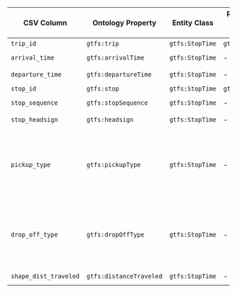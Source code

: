 | CSV Column               | Ontology Property             | Entity Class         | Related Entity Class | Subject Generation                                         | Join Condition       | Datatype             | Function Name              | Function Output                                                              |
|--------------------------|-------------------------------|-----------------------|-----------------------|-------------------------------------------------------------|-----------------------|------------------------|-----------------------------|--------------------------------------------------------------------------------|
| `trip_id`                | `gtfs:trip`                   | `gtfs:StopTime`       | `gtfs:Trip`           | `http://transport.linkeddata.es/trip/{trip_id}`             | `trip_id`             |          | -                           | -                                                                              |
| `arrival_time`           | `gtfs:arrivalTime`            | `gtfs:StopTime`       | -                     | `http://transport.linkeddata.es/stopTime/{stop_id}/{trip_id}`| `stop_id, trip_id`    | `schema:Time`          |                                                              |
| `departure_time`         | `gtfs:departureTime`          | `gtfs:StopTime`       | -                     | `http://transport.linkeddata.es/stopTime/{stop_id}/{trip_id}`| `stop_id, trip_id`    | `schema:Time`          |                                                              |
| `stop_id`                | `gtfs:stop`                   | `gtfs:StopTime`       | `gtfs:Stop`           | `http://transport.linkeddata.es/stop/{stop_id}`             | `stop_id`             |         | -                           | -                                                                              |
| `stop_sequence`          | `gtfs:stopSequence`           | `gtfs:StopTime`       | -                     | `http://transport.linkeddata.es/stopTime/{stop_id}/{trip_id}`| `stop_id, trip_id`    | `xsd:nonNegativeInteger`| -                          | -                                                                              |
| `stop_headsign`          | `gtfs:headsign`               | `gtfs:StopTime`       | -                     | `http://transport.linkeddata.es/stopTime/{stop_id}/{trip_id}`| `stop_id, trip_id`    | `xsd:string`           | -                           | -                                                                              |
| `pickup_type`            | `gtfs:pickupType`             | `gtfs:StopTime`       | -                     | `http://transport.linkeddata.es/stopTime/{stop_id}/{trip_id}`| `stop_id, trip_id`    || `mapPickupType`             | `0`: `http://transport.linkeddata.es/kos/pickup/available` <br> `1`: `http://transport.linkeddata.es/kos/pickup/not-available` <br> `2`: `http://transport.linkeddata.es/kos/pickup/must-phone` <br> `3`: `http://transport.linkeddata.es/kos/pickup/coordinate-with-driver`|
| `drop_off_type`          | `gtfs:dropOffType`            | `gtfs:StopTime`       | -                     | `http://transport.linkeddata.es/stopTime/{stop_id}/{trip_id}`| `stop_id, trip_id`    || `mapDropOffType`            |`0`: `http://transport.linkeddata.es/kos/drop-off/available` <br> `1`: `http://transport.linkeddata.es/kos/drop-off/not-available` <br> `2`: `http://transport.linkeddata.es/kos/drop-off/must-phone` <br> `3`: `http://transport.linkeddata.es/kos/drop-off/coordinate-with-driver`|
| `shape_dist_traveled`    | `gtfs:distanceTraveled`       | `gtfs:StopTime`       | -                     | `http://transport.linkeddata.es/stopTime/{stop_id}/{trip_id}`| `stop_id, trip_id`    | `gtfs:nonNegativeFloat`| -                          | -                                                                              |